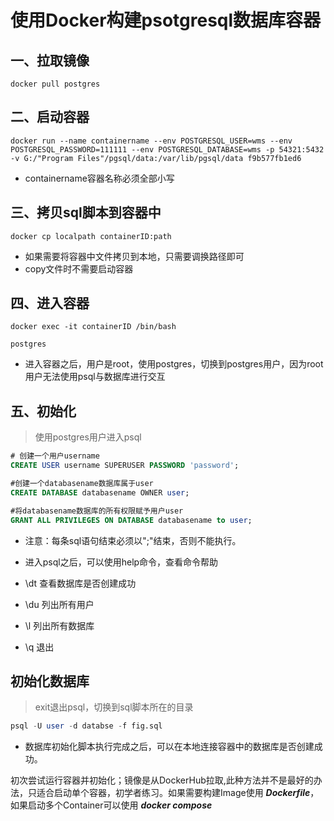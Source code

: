 # 使用Docker构建psotgresql数据库容器

## 一、拉取镜像

```shell
docker pull postgres
```

## 二、启动容器

```shell
docker run --name containername --env POSTGRESQL_USER=wms --env POSTGRESQL_PASSWORD=111111 --env POSTGRESQL_DATABASE=wms -p 54321:5432 -v G:/"Program Files"/pgsql/data:/var/lib/pgsql/data f9b577fb1ed6
```

* containername容器名称必须全部小写

## 三、拷贝sql脚本到容器中

```
docker cp localpath containerID:path
```

* 如果需要将容器中文件拷贝到本地，只需要调换路径即可
* copy文件时不需要启动容器

## 四、进入容器

```shell
docker exec -it containerID /bin/bash

postgres
```

* 进入容器之后，用户是root，使用postgres，切换到postgres用户，因为root用户无法使用psql与数据库进行交互

## 五、初始化

> 使用postgres用户进入psql

```sql
# 创建一个用户username
CREATE USER username SUPERUSER PASSWORD 'password';

#创建一个databasename数据库属于user
CREATE DATABASE databasename OWNER user;

#将databasename数据库的所有权限赋予用户user
GRANT ALL PRIVILEGES ON DATABASE databasename to user;
```

* 注意：每条sql语句结束必须以";"结束，否则不能执行。

* 进入psql之后，可以使用help命令，查看命令帮助

* \dt 查看数据库是否创建成功

* \du 列出所有用户

* \l 列出所有数据库

* \q 退出

## 初始化数据库

> exit退出psql，切换到sql脚本所在的目录

```sql
psql -U user -d databse -f fig.sql
```
* 数据库初始化脚本执行完成之后，可以在本地连接容器中的数据库是否创建成功。

初次尝试运行容器并初始化；镜像是从DockerHub拉取,此种方法并不是最好的办法，只适合启动单个容器，初学者练习。如果需要构建Image使用 ***Dockerfile***，如果启动多个Container可以使用 ***docker compose***
